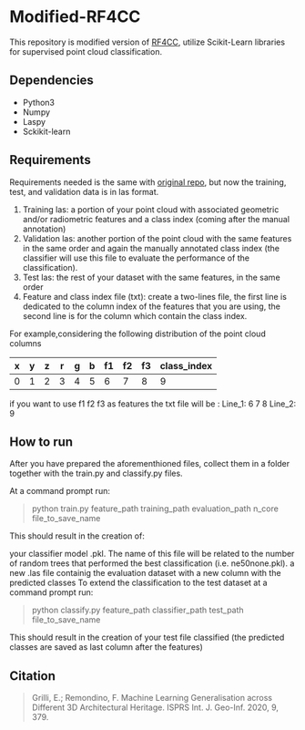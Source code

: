 # Modified-RF4CC
This repository is modified version of [RF4CC](https://github.com/3DOM-FBK/RF4PCC), utilize Scikit-Learn libraries for supervised point cloud classification.

## Dependencies
- Python3
- Numpy
- Laspy
- Sckikit-learn

## Requirements
Requirements needed is the same with [original repo](https://github.com/3DOM-FBK/RF4PCC), but now the training, test, and validation data is in las format.
1. Training las: a portion of your point cloud with associated geometric and/or radiometric features and a class index (coming after the manual annotation)
2. Validation las: another portion of the point cloud with the same features in the same order and again the manually annotated class index (the classifier will use this file to evaluate the performance of the classification).
3. Test las: the rest of your dataset with the same features, in the same order
4. Feature and class index file (txt): create a two-lines file, the first line is dedicated to the column index of the features that you are using, the second line is for the column which contain the class index.

For example,considering the following distribution of the point cloud columns

| x | y | z | r | g | b | f1 | f2 | f3 | class_index |
|---|---|---|---|---|---|----|----|----|-------------|
| 0 | 1 | 2 | 3 | 4 | 5 |  6 |  7 |  8 |      9      |

if you want to use f1 f2 f3 as features the txt file will be :
Line_1: 6 7 8
Line_2: 9

## How to run
After you have prepared the aforementhioned files, collect them in a folder together with the train.py and classify.py files.

At a command prompt run:

> python train.py feature_path training_path evaluation_path n_core file_to_save_name

This should result in the creation of:

your classifier model .pkl. The name of this file will be related to the number of random trees that performed the best classification (i.e. ne50none.pkl).
a new .las file containig the evaluation dataset with a new column with the predicted classes
To extend the classification to the test dataset at a command prompt run:

> python classify.py feature_path classifier_path test_path file_to_save_name

This should result in the creation of your test file classified (the predicted classes are saved as last column after the features)

## Citation
> Grilli, E.; Remondino, F. Machine Learning Generalisation across Different 3D Architectural Heritage. ISPRS Int. J. Geo-Inf. 2020, 9, 379.

